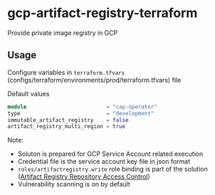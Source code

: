 # gcp-artifact-registry-terraform

Provide private image registry in GCP

## Usage

Configure variables in `terraform.tfvars` (configs/terraform/environments/prod/terraform.tfvars) file

Default values

```terraform
module                         = "cap-operator"
type                           = "development"
immutable_artifact_registry    = false
artifact_registry_multi_region = true
```

Note:
- Soluton is prepared for GCP Service Account related execution
- Credential file is the service account key file in json format
- `roles/artifactregistry.write` role binding is part of the solution ([Artifact Registry Repository Access Control](https://cloud.google.com/artifact-registry/docs/access-control))
- Vulnerability scanning is on by default


